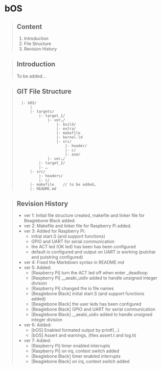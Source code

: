 # bOS

> ## Content
>
> 1.	Introduction
> 2.	File Structure
> 3.	Revision History


> ## Introduction
>
> To be added...
>
>


> ## GIT File Structure
>
>		|- bOS/
>			|
>			|- targets/
>				|- target_1/
>					|- ver…/
>						|- build/
>						|- extra/
>						|- makefile
>						|- kernel.ld
>						|- src/
>							|- header/
>							|- c/
>							|- asm/
>					|- ver…/
>				|- target_2/
>				|- …
>			|- src/
>				|- headers/
>				|- c/
>			|- makefile    // to be added…
>			|- README.md
>		


> ## Revision History
> 
> - ver 1: Initial file structure created, makefile and linker file for Beaglebone Black added.
> - ver 2: Makefile and linker file for Raspberry Pi added.
> - ver 3: Added for Raspberry Pi:
>	- initial start.S (and support functions)
>	- GPIO and UART for serial communication
>	- the ACT led (OK led) has been has been configured
>	- default io configured and output on UART is working (putchar and putstring configured)
> - ver 4: Fixed the Markdown syntax in README.md
> - ver 5: Added:
>	- [Raspberry Pi] turn the ACT led off when enter _deadloop
>	- [Raspberry Pi] __aeabi_uidiv added to handle unsigned integer division
>	- [Raspberry Pi] changed the io file names
>	- [Beaglebone Black] initial start.S (and support functions added)
>	- [Beaglebone Black] the user leds has been configured
>	- [Beaglebone Black] GPIO and UART for serial communication
>	- [Beaglebone Black] __aeabi_uidiv added to handle unsigned integer division
> - ver 6: Added:
>	- [bOS] Enabled formated output by printf(...)
>	- [bOS] Assert and warnings, (files assert.t and log.h)
> - ver 7: Added:
> 	- [Raspberry Pi] timer enabled interrupts
> 	- [Raspberry Pi] on irq, context switch added
> 	- [Beaglebone Black] timer enabled interrupts
> 	- [Beaglebone Black] on irq, context switch added
>	  
>		
